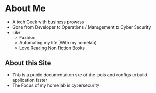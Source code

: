 # About Me
- A tech Geek with business prowess
- Gone from Developer to Operations / Management to Cyber Security
- Like 
    - Fashion
    - Automating my life  (With my homelab)
    - Love Reading Non Fiction Books

## About this Site
- This is a public documentaiton site of the tools and configs to build application faster
- The Focus of my home lab is cybersecurity
